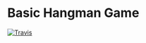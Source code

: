 <h1>Basic Hangman Game</h1>

[![Travis][build-badge]][build]

[build-badge]: https://img.shields.io/travis/dannycrief/the-hangman-game/master.png?style=flat-square
[build]: https://travis-ci.org/github/dannycrief/the-hangman-game